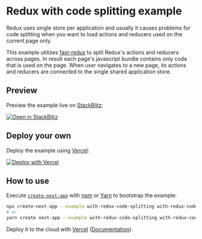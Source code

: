 # Redux with code splitting example

Redux uses single store per application and usually it causes problems for code splitting when you want to load actions and reducers used on the current page only.

This example utilizes [fast-redux](https://github.com/dogada/fast-redux) to split Redux's actions and reducers across pages. In result each page's javascript bundle contains only code that is used on the page. When user navigates to a new page, its actions and reducers are connected to the single shared application store.

## Preview

Preview the example live on [StackBlitz](http://stackblitz.com/):

[![Open in StackBlitz](https://developer.stackblitz.com/img/open_in_stackblitz.svg)](https://stackblitz.com/github/vercel/next.js/tree/canary/examples/with-redux-code-splitting)

## Deploy your own

Deploy the example using [Vercel](https://vercel.com?utm_source=github&utm_medium=readme&utm_campaign=next-example):

[![Deploy with Vercel](https://vercel.com/button)](https://vercel.com/new/git/external?repository-url=https://github.com/vercel/next.js/tree/canary/examples/with-redux-code-splitting&project-name=with-redux-code-splitting&repository-name=with-redux-code-splitting)

## How to use

Execute [`create-next-app`](https://github.com/vercel/next.js/tree/canary/packages/create-next-app) with [npm](https://docs.npmjs.com/cli/init) or [Yarn](https://yarnpkg.com/lang/en/docs/cli/create/) to bootstrap the example:

```bash
npx create-next-app --example with-redux-code-splitting with-redux-code-splitting-app
# or
yarn create next-app --example with-redux-code-splitting with-redux-code-splitting-app
```

Deploy it to the cloud with [Vercel](https://vercel.com/new?utm_source=github&utm_medium=readme&utm_campaign=next-example) ([Documentation](https://nextjs.org/docs/deployment)).

